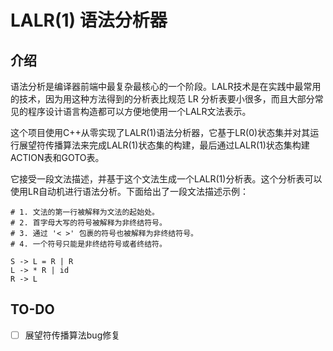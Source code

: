 # LALR(1) 语法分析器

## 介绍

语法分析是编译器前端中最复杂最核心的一个阶段。LALR技术是在实践中最常用的技术，因为用这种方法得到的分析表比规范 LR 分析表要小很多，而且大部分常见的程序设计语言构造都可以方便地使用一个LALR文法表示。

这个项目使用C++从零实现了LALR(1)语法分析器，它基于LR(0)状态集并对其运行展望符传播算法来完成LALR(1)状态集的构建，最后通过LALR(1)状态集构建ACTION表和GOTO表。

它接受一段文法描述，并基于这个文法生成一个LALR(1)分析表。这个分析表可以使用LR自动机进行语法分析。下面给出了一段文法描述示例：

``````bnf
# 1. 文法的第一行被解释为文法的起始处。
# 2. 首字母大写的符号被解释为非终结符号。
# 3. 通过 '< >' 包裹的符号也被解释为非终结符号。
# 4. 一个符号只能是非终结符号或者终结符。

S -> L = R | R
L -> * R | id
R -> L
``````

## TO-DO

-   [ ] 展望符传播算法bug修复

